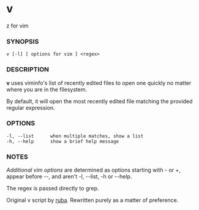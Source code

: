 # v

z for vim

### SYNOPSIS

    v [-l] [ options for vim ] <regex>

### DESCRIPTION

**v** uses viminfo's list of recently edited files to open one quickly 
no matter where you are in the filesystem.

By default, it will open the most recently edited file matching the 
provided regular expression.

### OPTIONS

    -l, --list      when multiple matches, show a list
    -h, --help      show a brief help message

### NOTES

*Additional vim options* are determined as options starting with - or +, 
appear before --, and aren't -l, --list, -h or --help.

The regex is passed directly to grep.

Original v script by [ruba](https://github.com/rupa/v). Rewritten purely 
as a matter of preference.

